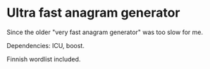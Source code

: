 # Ultra fast anagram generator

Since the older "very fast anagram generator" was too slow for me.

Dependencies: ICU, boost.

Finnish wordlist included.
